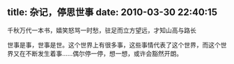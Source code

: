 title: 杂记，停思世事
date: 2010-03-30 22:40:15
---

千秋万代一本书，嬉笑怒骂一时愁，驻足而立方望远，才知山高与路长

世事是事，世事是世。这个世界上有很多事，这些事情代表了这个世界，而这个世界又在不断发生着事……偶尔停一停，想一想，或许会豁然开朗。